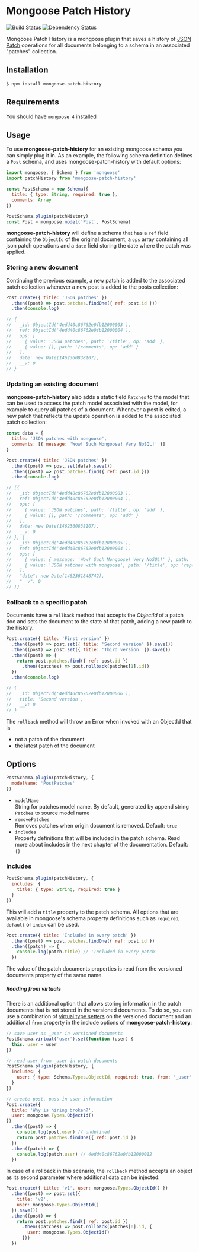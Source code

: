 # Mongoose Patch History

[![Build Status](https://travis-ci.org/pashist/mongoose-patch-history.svg?branch=master)](https://travis-ci.org/pashist/mongoose-patch-history) [![Dependency Status](https://david-dm.org/pashist/mongoose-patch-history.svg)](https://david-dm.org/pashist/mongoose-patch-history)

Mongoose Patch History is a mongoose plugin that saves a history of [JSON Patch](http://jsonpatch.com/) operations for all documents belonging to a schema in an associated "patches" collection.

## Installation

    $ npm install mongoose-patch-history

## Requirements

You should have `mongoose 4` installed
    
## Usage
To use __mongoose-patch-history__ for an existing mongoose schema you can simply plug it in. As an example, the following schema definition defines a `Post` schema, and uses mongoose-patch-history with default options:

```javascript
import mongoose, { Schema } from 'mongoose'
import patchHistory from 'mongoose-patch-history'

const PostSchema = new Schema({
  title: { type: String, required: true },
  comments: Array
})

PostSchema.plugin(patchHistory)
const Post = mongoose.model('Post', PostSchema)
```

__mongoose-patch-history__ will define a schema that has a `ref` field containing the `ObjectId` of the original document, a `ops` array containing all json patch operations and a `date` field storing the date where the patch was applied.

### Storing a new document

Continuing the previous example, a new patch is added to the associated patch collection whenever a new post is added to the posts collection:

```javascript
Post.create({ title: 'JSON patches' })
  .then((post) => post.patches.findOne({ ref: post.id }))
  .then(console.log)

// {
//   _id: ObjectId('4edd40c86762e0fb12000003'),
//   ref: ObjectId('4edd40c86762e0fb12000004'),
//   ops: [
//     { value: 'JSON patches', path: '/title', op: 'add' },
//     { value: [], path: '/comments', op: 'add' }
//   ],
//   date: new Date(1462360838107),
//   __v: 0
// }
```

### Updating an existing document

__mongoose-patch-history__ also adds a static field `Patches` to the model that can be used to access the patch model associated with the model, for example to query all patches of a document. Whenever a post is edited, a new patch that reflects the update operation is added to the associated patch collection:

```javascript
const data = {
  title: 'JSON patches with mongoose',
  comments: [{ message: 'Wow! Such Mongoose! Very NoSQL!' }]
}

Post.create({ title: 'JSON patches' })
  .then((post) => post.set(data).save())
  .then((post) => post.patches.find({ ref: post.id }))
  .then(console.log)

// [{
//   _id: ObjectId('4edd40c86762e0fb12000003'),
//   ref: ObjectId('4edd40c86762e0fb12000004'),
//   ops: [
//     { value: 'JSON patches', path: '/title', op: 'add' },
//     { value: [], path: '/comments', op: 'add' }
//   ],
//   date: new Date(1462360838107),
//   __v: 0
// }, {
//   _id: ObjectId('4edd40c86762e0fb12000005'),
//   ref: ObjectId('4edd40c86762e0fb12000004'),
//   ops: [
//     { value: { message: 'Wow! Such Mongoose! Very NoSQL!' }, path: '/comments/0', op: 'add' },
//     { value: 'JSON patches with mongoose', path: '/title', op: 'replace' }
//   ],
//   "date": new Date(1462361848742),
//   "__v": 0
// }]
```

### Rollback to a specific patch

Documents have a `rollback` method that accepts the *ObjectId* of a patch doc and sets the document to the state of that patch, adding a new patch to the history.

```javascript
Post.create({ title: 'First version' })
  .then((post) => post.set({ title: 'Second version' }).save())
  .then((post) => post.set({ title: 'Third version' }).save())
  .then((post) => {
    return post.patches.find({ ref: post.id })
      .then((patches) => post.rollback(patches[1].id))
  })
  .then(console.log)

// {
//   _id: ObjectId('4edd40c86762e0fb12000006'),
//   title: 'Second version',
//   __v: 0
// }
```

The `rollback` method will throw an Error when invoked with an ObjectId that is
- not a patch of the document
- the latest patch of the document

## Options
```javascript
PostSchema.plugin(patchHistory, {
  modelName: 'PostPatches'
})
```

* `modelName` <br/>
String for patches model name. By default, generated by append string `Patches` to source model name 
* `removePatches` <br/>
Removes patches when origin document is removed. Default: `true`
* `includes` <br/>
Property definitions that will be included in the patch schema. Read more about includes in the next chapter of the documentation. Default: `{}`

### Includes
```javascript
PostSchema.plugin(patchHistory, {
  includes: {
    title: { type: String, required: true }
  }
})
```
This will add a `title` property to the patch schema. All options that are available in mongoose's schema property definitions such as `required`, `default` or `index` can be used.

```javascript
Post.create({ title: 'Included in every patch' })
  .then((post) => post.patches.findOne({ ref: post.id })
  .then((patch) => {
    console.log(patch.title) // 'Included in every patch'
  })
```

The value of the patch documents properties is read from the versioned documents property of the same name.

##### Reading from virtuals
There is an additional option that allows storing information in the patch documents that is not stored in the versioned documents. To do so, you can use a combination of [virtual type setters](http://mongoosejs.com/docs/guide.html#virtuals) on the versioned document and an additional `from` property in the include options of __mongoose-patch-history__:

```javascript
// save user as _user in versioned documents
PostSchema.virtual('user').set(function (user) {
  this._user = user
})

// read user from _user in patch documents
PostSchema.plugin(patchHistory, {
  includes: {
    user: { type: Schema.Types.ObjectId, required: true, from: '_user' }
  }
})

// create post, pass in user information
Post.create({
  title: 'Why is hiring broken?',
  user: mongoose.Types.ObjectId()
})
  .then((post) => {
    console.log(post.user) // undefined
    return post.patches.findOne({ ref: post.id })
  })
  .then((patch) => {
    console.log(patch.user) // 4edd40c86762e0fb12000012
  })
```

In case of a rollback in this scenario, the `rollback` method accepts an object as its second parameter where additional data can be injected:

```javascript
Post.create({ title: 'v1', user: mongoose.Types.ObjectId() })
  .then((post) => post.set({
    title: 'v2',
    user: mongoose.Types.ObjectId()
  }).save())
  .then((post) => {
    return post.patches.find({ ref: post.id })
      .then((patches) => post.rollback(patches[0].id, {
        user: mongoose.Types.ObjectId()
      }))
  })
```
